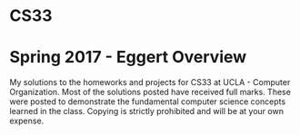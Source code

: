 # CS33
Spring 2017 - Eggert
Overview
============
My solutions to the homeworks and projects for CS33 at UCLA - Computer Organization.
Most of the solutions posted have received full marks. These were posted to demonstrate
the fundamental computer science concepts learned in the class. Copying is strictly
prohibited and will be at your own expense.
